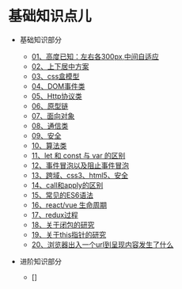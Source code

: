 # 基础知识点儿




- 基础知识部分
    - [01、高度已知：左右各300px,中间自适应](./01、基础知识部分1-10.md#class01-01)
    - [02、上下居中方案](./01、基础知识部分1-10.md#class01-02)
    - [03、css盒模型](./01、基础知识部分1-10.md#class01-03)
    - [04、DOM事件类](./01、基础知识部分1-10.md#class01-04)
    - [05、Http协议类](./01、基础知识部分1-10.md#class01-05)
    - [06、原型链](./01、基础知识部分1-10.md#class01-06)
    - [07、面向对象](./01、基础知识部分1-10.md#class01-07)
    - [08、通信类](./01、基础知识部分1-10.md#class01-08)
    - [09、安全](./01、基础知识部分1-10.md#class01-09)
    - [10、算法类](./01、基础知识部分1-10.md#class01-10)
    - [11、let 和 const 与 var 的区别](./01_02、基础知识部分11-20.md#class01-11)
    - [12、事件冒泡以及阻止事件冒泡](./01_02、基础知识部分11-20.md#class01-12)
    - [13、跨域、css3、html5、安全](./01_02、基础知识部分11-20.md#class01-13)
    - [14、call和apply的区别](./01_02、基础知识部分11-20.md#class01-14)
    - [15、常见的ES6语法](./01_02、基础知识部分11-20.md#class01-15)
    - [16、react/vue  生命周期](./01_02、基础知识部分11-20.md#class01-16)
    - [17、redux过程](./01_02、基础知识部分11-20.md#class01-17)
    - [18、关于闭包的研究](./01_02、基础知识部分11-20.md#class01-18)
    - [19、关于this指针的研究](./01_02、基础知识部分11-20.md#class01-19)
    - [20、浏览器出入一个url到呈现内容发生了什么](./01_02、基础知识部分11-20.md#class01-20)
    
- 进阶知识部分
    - []